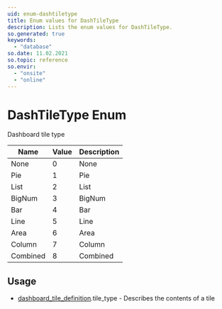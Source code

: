 ```yaml
---
uid: enum-dashtiletype
title: Enum values for DashTileType
description: Lists the enum values for DashTileType.
so.generated: true
keywords:
  - "database"
so.date: 11.02.2021
so.topic: reference
so.envir:
  - "onsite"
  - "online"
---
```


# DashTileType Enum

Dashboard tile type

| Name | Value | Description |
|------|-------|-------------|
|None|0|None|
|Pie|1|Pie|
|List|2|List|
|BigNum|3|BigNum|
|Bar|4|Bar|
|Line|5|Line|
|Area|6|Area|
|Column|7|Column|
|Combined|8|Combined|

## Usage

* [dashboard_tile_definition](../dashboard-tile-definition.md).tile_type - Describes the contents of a tile
